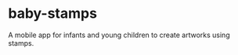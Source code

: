 baby-stamps
===========

A mobile app for infants and young children to create artworks using stamps.